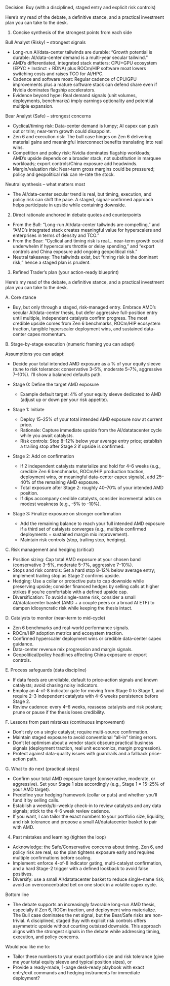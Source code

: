 Decision: Buy (with a disciplined, staged entry and explicit risk controls)

Here’s my read of the debate, a definitive stance, and a practical investment plan you can take to the desk.

1) Concise synthesis of the strongest points from each side

Bull Analyst (Risky) – strongest signals
- Long-run AI/data-center tailwinds are durable: “Growth potential is durable: AI/data-center demand is a multi-year secular tailwind.”
- AMD’s differentiated, integrated stack matters: CPU+GPU ecosystem (EPYC + Instinct + RDNA) plus ROCm/HIP software moat lowers switching costs and raises TCO for AI/HPC.
- Cadence and software moat: Regular cadence of CPU/GPU improvements plus a mature software stack can defend share even if Nvidia dominates flagship accelerators.
- Evidence beyond hype: Real demand signals (unit volumes, deployments, benchmarks) imply earnings optionality and potential multiple expansion.

Bear Analyst (Safe) – strongest concerns
- Cyclical/timing risk: Data-center demand is lumpy; AI capex can push out or trim; near-term growth could disappoint.
- Zen 6 and execution risk: The bull case hinges on Zen 6 delivering material gains and meaningful interconnect benefits translating into real wins.
- Competition and policy risk: Nvidia dominates flagship workloads; AMD’s upside depends on a broader stack, not substitution in marquee workloads; export controls/China exposure add headwinds.
- Margin/valuation risk: Near-term gross margins could be pressured; policy and geopolitical risk can re-rate the stock.

Neutral synthesis – what matters most
- The AI/data-center secular trend is real, but timing, execution, and policy risk can shift the pace. A staged, signal-confirmed approach helps participate in upside while containing downside.

2) Direct rationale anchored in debate quotes and counterpoints

- From the Bull: “Long-run AI/data-center tailwinds are compelling,” and “AMD’s integrated stack creates meaningful value for hyperscalers and enterprises in terms of density and TCO.”
- From the Bear: “Cyclical and timing risk is real… near-term growth could underwhelm if hyperscalers throttle or delay spending,” and “export controls and China exposure add ongoing geopolitical risk.”
- Neutral takeaway: The tailwinds exist, but “timing risk is the dominant risk,” hence a staged plan is prudent.

3) Refined Trader’s plan (your action-ready blueprint)

Here’s my read of the debate, a definitive stance, and a practical investment plan you can take to the desk.

A. Core stance
- Buy, but only through a staged, risk-managed entry. Embrace AMD’s secular AI/data-center thesis, but defer aggressive full-position entry until multiple, independent catalysts confirm progress. The most credible upside comes from Zen 6 benchmarks, ROCm/HIP ecosystem traction, tangible hyperscaler deployment wins, and sustained data-center capex momentum.

B. Stage-by-stage execution (numeric framing you can adapt)

Assumptions you can adapt:
- Decide your total intended AMD exposure as a % of your equity sleeve (tune to risk tolerance: conservative 3–5%, moderate 5–7%, aggressive 7–10%). I’ll show a balanced defaults path.

- Stage 0: Define the target AMD exposure
  - Example default target: 4% of your equity sleeve dedicated to AMD (adjust up or down per your risk appetite).

- Stage 1: Initiate
  - Deploy 15–25% of your total intended AMD exposure now at current price.
  - Rationale: Capture immediate upside from the AI/datatacenter cycle while you await catalysts.
  - Risk controls: Stop 8–12% below your average entry price; establish a trailing stop after Stage 2 if upside is confirmed.

- Stage 2: Add on confirmation
  - If 2 independent catalysts materialize and hold for 4–6 weeks (e.g., credible Zen 6 benchmarks, ROCm/HIP production traction, deployment wins, or meaningful data-center capex signals), add 25–40% of the remaining AMD exposure.
  - Total exposure after Stage 2: roughly 40–70% of your intended AMD position.
  - If dips accompany credible catalysts, consider incremental adds on modest weakness (e.g., -5% to -10%).

- Stage 3: Finalize exposure on stronger confirmation
  - Add the remaining balance to reach your full intended AMD exposure if a third set of catalysts converges (e.g., multiple confirmed deployments + sustained margin mix improvement).
  - Maintain risk controls (stop, trailing stop, hedging).

C. Risk management and hedging (critical)
- Position sizing: Cap total AMD exposure at your chosen band (conservative 3–5%, moderate 5–7%, aggressive 7–10%).
- Stops and risk controls: Set a hard stop 8–12% below average entry; implement trailing stop as Stage 2 confirms upside.
- Hedging: Use a collar or protective puts to cap downside while preserving upside; consider financed hedges by selling calls at higher strikes if you’re comfortable with a defined upside cap.
- Diversification: To avoid single-name risk, consider a small AI/datatacenter basket (AMD + a couple peers or a broad AI ETF) to dampen idiosyncratic risk while keeping the thesis intact.

D. Catalysts to monitor (near-term to mid-cycle)
- Zen 6 benchmarks and real-world performance signals.
- ROCm/HIP adoption metrics and ecosystem traction.
- Confirmed hyperscaler deployment wins or credible data-center capex guidance.
- Data-center revenue mix progression and margin signals.
- Geopolitical/policy headlines affecting China exposure or export controls.

E. Process safeguards (data discipline)
- If data feeds are unreliable, default to price-action signals and known catalysts; avoid chasing noisy indicators.
- Employ an 4-of-8 indicator gate for moving from Stage 0 to Stage 1, and require 2–3 independent catalysts with 4–6 weeks persistence before Stage 2.
- Review cadence: every 4–6 weeks, reassess catalysts and risk posture; prune or pause if the thesis loses credibility.

F. Lessons from past mistakes (continuous improvement)
- Don’t rely on a single catalyst; require multi-source confirmation.
- Maintain staged exposure to avoid conventional “all-in” timing errors.
- Don’t let optimism about a vendor stack obscure practical business signals (deployment traction, real unit economics, margin progression).
- Protect against data-quality issues with guardrails and a fallback price-action path.

G. What to do next (practical steps)
- Confirm your total AMD exposure target (conservative, moderate, or aggressive). Set your Stage 1 size accordingly (e.g., Stage 1 = 15–25% of your AMD target).
- Predefine your hedging framework (collar or puts) and whether you’ll fund it by selling calls.
- Establish a weekly/bi-weekly check-in to review catalysts and any data signals; stick to the 4–6 week review cadence.
- If you want, I can tailor the exact numbers to your portfolio size, liquidity, and risk tolerance and propose a small AI/datatacenter basket to pair with AMD.

4) Past mistakes and learning (tighten the loop)
- Acknowledge: the Safe/Conservative concerns about timing, Zen 6, and policy risk are real, so the plan tightens exposure early and requires multiple confirmations before scaling.
- Implement: enforce 4-of-8 indicator gating, multi-catalyst confirmation, and a hard Stage-2 trigger with a defined lookback to avoid false positives.
- Diversify: use a small AI/datatacenter basket to reduce single-name risk; avoid an overconcentrated bet on one stock in a volatile capex cycle.

Bottom line
- The debate supports an increasingly favorable long-run AMD thesis, especially if Zen 6, ROCm traction, and deployment wins materialize. The Bull case dominates the net signal, but the Bear/Safe risks are non-trivial. A disciplined, staged Buy with explicit risk controls offers asymmetric upside without courting outsized downside. This approach aligns with the strongest signals in the debate while addressing timing, execution, and policy concerns.

Would you like me to:
- Tailor these numbers to your exact portfolio size and risk tolerance (give me your total equity sleeve and typical position sizes), or
- Provide a ready-made, 1-page desk-ready playbook with exact entry/exit commands and hedging instruments for immediate deployment?